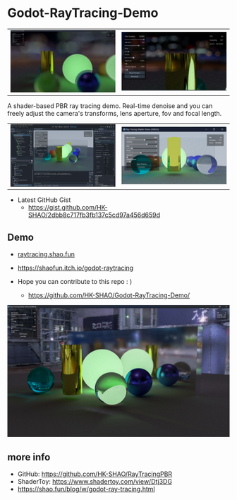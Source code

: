# Godot-RayTracing-Demo

<table>
    <tr>
        <td ><img width="1000" src="images/2022-11-21-230937.jpg" /></td>
        <td ><img width="1000" src="images/2022-11-21-230202.jpg" /></td>
    </tr>
</table>

A shader-based PBR ray tracing demo. Real-time denoise and you can freely adjust the camera's transforms, lens aperture, fov and focal length.

<table>
    <tr>
        <td ><img width="1000" src="images/p1.png" /></td>
        <td ><img width="1000" src="images/p2.png" /></td>
    </tr>
</table>

- Latest GitHub Gist
  - https://gist.github.com/HK-SHAO/2dbb8c717fb3fb137c5cd97a456d659d

## Demo

- [raytracing.shao.fun](https://raytracing.shao.fun)
- https://shaofun.itch.io/godot-raytracing  

- Hope you can contribute to this repo : )
  - https://github.com/HK-SHAO/Godot-RayTracing-Demo/

![](images/2022-11-21-223846.jpg)


## more info

- GitHub: https://github.com/HK-SHAO/RayTracingPBR
- ShaderToy: https://www.shadertoy.com/view/Dtj3DG
- https://shao.fun/blog/w/godot-ray-tracing.html
